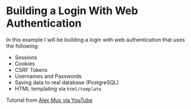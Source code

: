 # Building a Login With Web Authentication

In this example I will be building a login with web authentication that uses the following:

- Sessions
- Cookies
- CSRF Tokens
- Usernames and Passwords
- Saving data to real database (PostgreSQL)
- HTML templating via `html/template`

Tutorial from [Alex Mux via YouTube](https://www.youtube.com/watch?v=OmLdoEMcr_Y)